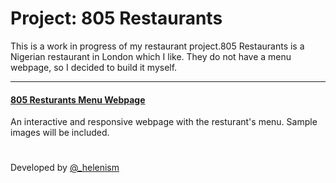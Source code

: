 # Project: 805 Restaurants

This is a work in progress of my restaurant project.805 Restaurants is a Nigerian restaurant in London which I like. They do not have a menu webpage, so I decided to build it myself.
<hr>

#### [805 Resturants Menu Webpage](https://github.com/helenism/project-805-restaurants/blob/master/805-restaurants-menu.html)
An interactive and responsive webpage with the resturant's menu. Sample images will be included.

#
Developed by [@_helenism](https://twitter.com/_helenism)
